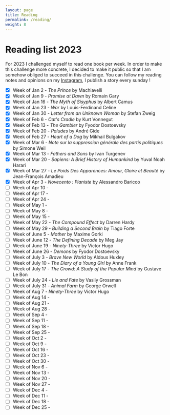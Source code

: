 ```yaml
---
layout: page
title: Reading
permalink: /reading/
weight: 8
---
```


# Reading list 2023

For 2023 I challenged myself to read one book per week. In order to make this challenge more concrete, I decided to make it public so that I am somehow obliged to succeed in this challenge. You can follow my reading notes and opinions on my <a href="https://www.instagram.com/clement_dltl/" target="_blank">Instagram</a>, I publish a story every sunday !

* [x] Week of Jan 2 - *The Prince* by Machiavelli
* [x] Week of Jan 9 - *Promise at Dawn* by Romain Gary
* [x] Week of Jan 16 - *The Myth of Sisyphus* by Albert Camus
* [x] Week of Jan 23 - *War* by Louis-Ferdinand Celine
* [x] Week of Jan 30 - *Letter from an Unknown Woman* by Stefan Zweig
* [x] Week of Feb 6 - *Cat's Cradle* by Kurt Vonnegut
* [x] Week of Feb 13 - *The Gambler* by Fyodor Dostoevsky
* [x] Week of Feb 20 - *Paludes* by André Gide
* [x] Week of Feb 27 - *Heart of a Dog* by Mikhail Bulgakov
* [x] Week of Mar 6 -  *Note sur la suppression générale des partis politiques* by Simone Weil
* [x] Week of Mar 13 - *Fathers and Sons* by Ivan Turgenev
* [x] Week of Mar 20 - *Sapiens: A Brief History of Humankind* by Yuval Noah Harari
* [x] Week of Mar 27 - *Le Poids Des Apparences: Amour, Gloire et Beauté* by Jean-François Amadieu
* [x] Week of Apr 3 - *Novecento : Pianiste* by Alessandro Baricco
* [ ] Week of Apr 10 - 
* [ ] Week of Apr 17 - 
* [ ] Week of Apr 24 - 
* [ ] Week of May 1 - 
* [ ] Week of May 8 - 
* [ ] Week of May 15 - 
* [ ] Week of May 22 - *The Compound Effect* by Darren Hardy
* [ ] Week of May 29 - *Building a Second Brain* by Tiago Forte
* [ ] Week of June 5 - *Mother* by Maxime Gorki 
* [ ] Week of June 12 - *The Defining Decade* by Meg Jay
* [ ] Week of June 19 - *Ninety-Three* by Victor Hugo
* [ ] Week of June 26 - *Demons* by Fyodor Dostoevsky
* [ ] Week of July 3 - *Brave New World* by Aldous Huxley
* [ ] Week of July 10 - *The Diary of a Young Girl* by Anne Frank 
* [ ] Week of July 17 - *The Crowd: A Study of the Popular Mind* by Gustave Le Bon
* [ ] Week of July 24 - *Lie and Fate* by Vasily Grossman
* [ ] Week of July 31 - *Animal Farm* by George Orwell
* [ ] Week of Aug 7 - *Ninety-Three* by Victor Hugo
* [ ] Week of Aug 14 - 
* [ ] Week of Aug 21 - 
* [ ] Week of Aug 28 - 
* [ ] Week of Sep 4 - 
* [ ] Week of Sep 11 - 
* [ ] Week of Sep 18 - 
* [ ] Week of Sep 25 - 
* [ ] Week of Oct 2 - 
* [ ] Week of Oct 9 - 
* [ ] Week of Oct 16 - 
* [ ] Week of Oct 23 - 
* [ ] Week of Oct 30 - 
* [ ] Week of Nov 6 - 
* [ ] Week of Nov 13 - 
* [ ] Week of Nov 20 - 
* [ ] Week of Nov 27 - 
* [ ] Week of Dec 4 - 
* [ ] Week of Dec 11 - 
* [ ] Week of Dec 18 - 
* [ ] Week of Dec 25 - 
